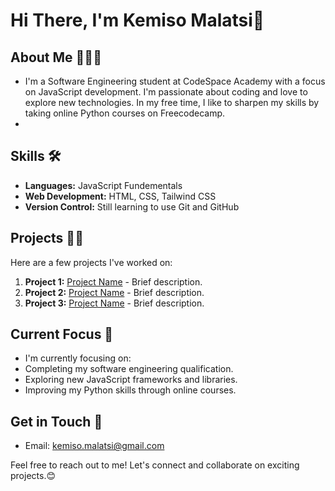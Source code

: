 # Hi There, I'm **Kemiso Malatsi**👋

## About Me 🙋🏾‍♂️
-  I'm a Software Engineering student at CodeSpace Academy with a focus on JavaScript development. I'm passionate about coding and love to explore new technologies. In my free time, I like to sharpen my skills by taking online Python courses on Freecodecamp.
- 
## Skills 🛠️
- **Languages:** JavaScript Fundementals
- **Web Development:** HTML, CSS, Tailwind CSS
- **Version Control:** Still learning to use Git and GitHub
    
## Projects 🐱‍💻
Here are a few projects I've worked on:

1. **Project 1:** [Project Name](link) - Brief description.
2. **Project 2:** [Project Name](link) - Brief description.
3. **Project 3:** [Project Name](link) - Brief description.

## Current Focus 👀
- I'm currently focusing on:
- Completing my software engineering qualification.
- Exploring new JavaScript frameworks and libraries.
- Improving my Python skills through online courses.

## Get in Touch 📧
- Email: kemiso.malatsi@gmail.com

Feel free to reach out to me! Let's connect and collaborate on exciting projects.😊
